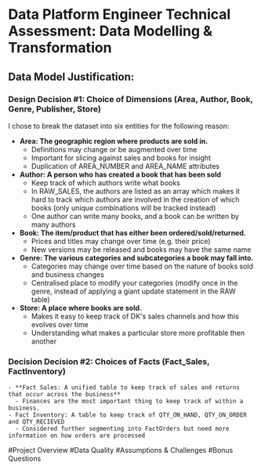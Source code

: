 # Data Platform Engineer Technical Assessment: Data Modelling & Transformation

## Data Model Justification:
### Design Decision #1:  Choice of Dimensions (Area, Author, Book, Genre, Publisher, Store) 

I chose to break the dataset into six entities for the following reason: 
  - **Area: The geographic region where products are sold in.**
    -   Definitions may change or be augmented over time 
    -   Important for slicing against sales and books for insight
    -   Duplication of AREA_NUMBER and AREA_NAME attributes
  - **Author: A person who has created a book that has been sold**
    -   Keep track of which authors write what books
    -   In RAW_SALES, the authors are listed as an array which makes it hard to track which authors are involved in the creation of which books (only unique combinations will be tracked instead)
    -   One author can write many books, and a book can be written by many authors
  - **Book: The item/product that has either been ordered/sold/returned.**
    -   Prices and titles may change over time (e.g. their price)
    -   New versions may be released and books may have the same name
  - **Genre: The various categories and subcategories a book may fall into.**
    -   Categories may change over time based on the nature of books sold and business changes
    -   Centralised place to modify your categories (modify once in the genre, instead of applying a giant update statement in the RAW table)
  - **Store: A place where books are sold.**
    -   Makes it easy to keep track of DK's sales channels and how this evolves over time
    -   Understanding what makes a particular store more profitable then another
### Decision Decision #2: Choices of Facts (Fact_Sales, FactInventory)
    - **Fact Sales: A unified table to keep track of sales and returns that occur across the business**
      - Finances are the most important thing to keep track of within a business.
    - Fact Inventory: A table to keep track of QTY_ON_HAND, QTY_ON_ORDER and QTY_RECIEVED
      - Considered further segmenting into FactOrders but need more information on how orders are processed

#Project Overview
#Data Quality 
#Assumptions & Challenges
#Bonus Questions
